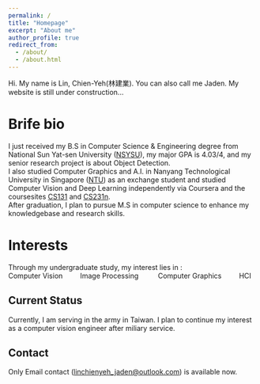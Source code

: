 ```yaml
---
permalink: /
title: "Homepage"
excerpt: "About me"
author_profile: true
redirect_from: 
  - /about/
  - /about.html
---
```


Hi. My name is Lin, Chien-Yeh(林建業). You can also call me Jaden. My website is still under construction...

Brife bio
======
I just received my B.S in Computer Science & Engineering degree from National Sun Yat-sen University ([NSYSU](http://www.nsysu.edu.tw/?Lang=en)), my major GPA is 4.03/4, and my senior research project is about Object Detection.  
I also studied Computer Graphics and A.I. in Nanyang Technological University in Singapore ([NTU](http://www.ntu.edu.sg)) as an exchange student and studied Computer Vision and Deep Learning independently via Coursera and the coursesites [CS131](http://vision.stanford.edu/teaching/cs131_fall1920/index.html) and [CS231n](http://cs231n.stanford.edu/).  
After graduation, I plan to pursue M.S in computer science to enhance my knowledgebase and research skills.

Interests
======
Through my undergraduate study, my interest lies in :  
Computer Vision &nbsp; &nbsp; &nbsp; &nbsp;    Image Processing&nbsp;  &nbsp; &nbsp; &nbsp; &nbsp;      Computer Graphics
&nbsp; &nbsp; &nbsp; &nbsp; HCI

Current Status
------
Currently, I am serving in the army in Taiwan. I plan to continue my interest as a computer vision engineer after miliary service.

Contact
------
Only Email contact (linchienyeh_jaden@outlook.com) is available now.




